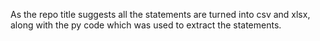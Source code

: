 As the repo title suggests all the statements are turned into csv and xlsx, along with the py code which was used to extract the statements.